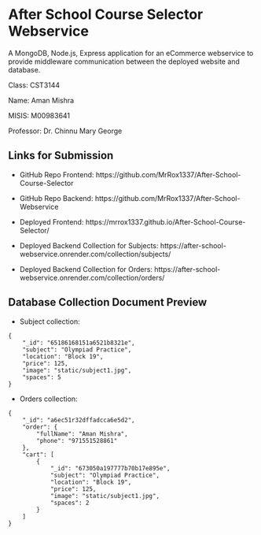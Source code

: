 # After School Course Selector Webservice

A MongoDB, Node.js, Express application for an eCommerce webservice to provide middleware communication between the deployed website and database.

<p>Class: CST3144</p>

<p>Name: Aman Mishra</p>

<p>MISIS: M00983641</p>

<p>Professor: Dr. Chinnu Mary George</p>

## Links for Submission

-   <p>GitHub Repo Frontend: https://github.com/MrRox1337/After-School-Course-Selector</p>
-   <p>GitHub Repo Backend: https://github.com/MrRox1337/After-School-Webservice</p>
-   <p>Deployed Frontend: https://mrrox1337.github.io/After-School-Course-Selector/</p>
-   <p>Deployed Backend Collection for Subjects: https://after-school-webservice.onrender.com/collection/subjects/</p>
-   <p>Deployed Backend Collection for Orders: https://after-school-webservice.onrender.com/collection/orders/</p>

## Database Collection Document Preview

-   Subject collection:

```
{
    "_id": "65186168151a6521b8321e",
    "subject": "Olympiad Practice",
    "location": "Block 19",
    "price": 125,
    "image": "static/subject1.jpg",
    "spaces": 5
}
```

-   Orders collection:

```
{
    "_id": "a6ec51r32dffadcca6e5d2",
    "order": {
        "fullName": "Aman Mishra",
        "phone": "971551528861"
    },
    "cart": [
        {
            "_id": "673050a197777b70b17e895e",
            "subject": "Olympiad Practice",
            "location": "Block 19",
            "price": 125,
            "image": "static/subject1.jpg",
            "spaces": 2
        }
    ]
}
```
